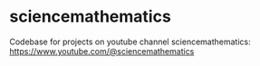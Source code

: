 # sciencemathematics
Codebase for projects on youtube channel sciencemathematics: https://www.youtube.com/@sciencemathematics
